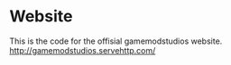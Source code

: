 # Website

This is the code for the offisial gamemodstudios website.
http://gamemodstudios.servehttp.com/
